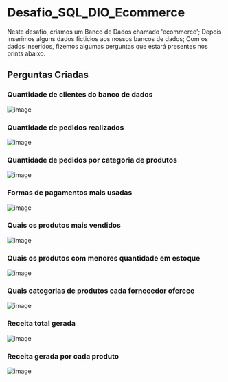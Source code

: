 # Desafio_SQL_DIO_Ecommerce

Neste desafio, criamos um Banco de Dados chamado 'ecommerce';
Depois inserimos alguns dados ficticios aos nossos bancos de dados;
Com os dados inseridos, fizemos algumas perguntas que estará presentes nos prints abaixo.

## Perguntas Criadas

### Quantidade de clientes do banco de dados
![image](https://github.com/RafaelWanderlyArrudaPaixao/Desafio_SQL_DIO_Ecommerce/assets/138367006/1e58b85d-f8fb-4a46-8642-3c3991c99edd)

### Quantidade de pedidos realizados
![image](https://github.com/RafaelWanderlyArrudaPaixao/Desafio_SQL_DIO_Ecommerce/assets/138367006/b70464bd-012c-4e4a-a5f9-f8a233032964)

### Quantidade de pedidos por categoria de produtos
![image](https://github.com/RafaelWanderlyArrudaPaixao/Desafio_SQL_DIO_Ecommerce/assets/138367006/f75dbf30-7015-49ea-96de-2dbc34c06273)

### Formas de pagamentos mais usadas
![image](https://github.com/RafaelWanderlyArrudaPaixao/Desafio_SQL_DIO_Ecommerce/assets/138367006/d97d04c6-59e8-4f90-b296-fc878d0820c8)

### Quais os produtos mais vendidos
![image](https://github.com/RafaelWanderlyArrudaPaixao/Desafio_SQL_DIO_Ecommerce/assets/138367006/d2def616-e51b-49f3-b7f9-c6b3daf42fb1)

### Quais os produtos com menores quantidade em estoque
![image](https://github.com/RafaelWanderlyArrudaPaixao/Desafio_SQL_DIO_Ecommerce/assets/138367006/f39e16ea-1eb3-491c-8634-5abad6652f1e)

### Quais categorias de produtos cada fornecedor oferece
![image](https://github.com/RafaelWanderlyArrudaPaixao/Desafio_SQL_DIO_Ecommerce/assets/138367006/08166c2d-8c7f-4f60-837c-02d596a58851)

### Receita total gerada
![image](https://github.com/RafaelWanderlyArrudaPaixao/Desafio_SQL_DIO_Ecommerce/assets/138367006/45c38db4-2b49-47a8-be61-a33183555b33)

### Receita gerada por cada produto
![image](https://github.com/RafaelWanderlyArrudaPaixao/Desafio_SQL_DIO_Ecommerce/assets/138367006/713bdeee-d1d6-4248-8758-2432681af0e8)





